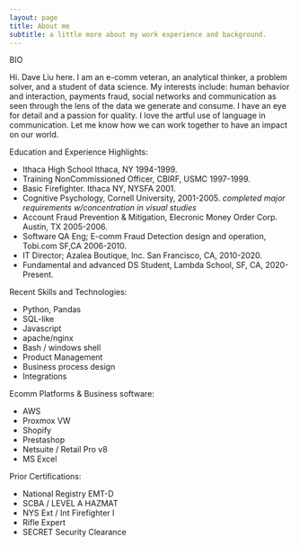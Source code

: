 ```yaml
---
layout: page
title: About me
subtitle: a little more about my work experience and background. 
---
```

BIO

Hi. Dave Liu here. I am an e-comm veteran, an analytical thinker, a problem solver, and a student of data science. My interests include: human behavior and interaction, payments fraud, social networks and communication as seen through the lens of the data we generate and consume. I have an eye for detail and a passion for quality. I love the artful use of language in communication. Let me know how we can work together to have an impact on our world.

  
Education and Experience Highlights:

- Ithaca High School Ithaca, NY 1994-1999. 
- Training NonCommissioned Officer, CBIRF, USMC 1997-1999.
- Basic Firefighter. Ithaca NY, NYSFA 2001.
- Cognitive Psychology,  Cornell University, 2001-2005. *completed major requirements w/concentration in visual studies*
- Account Fraud Prevention & Mitigation, Elecronic Money Order Corp. Austin, TX 2005-2006.
- Software QA Eng; E-comm Fraud Detection design and operation, Tobi.com SF,CA 2006-2010. 
- IT Director; Azalea Boutique, Inc. San Francisco, CA,  2010-2020. 
- Fundamental and advanced DS Student, Lambda School, SF, CA, 2020-Present.
 
Recent Skills and Technologies:
- Python, Pandas
- SQL-like
- Javascript
- apache/nginx
- Bash / windows shell 
- Product Management 
- Business process design
- Integrations

Ecomm Platforms & Business software:

- AWS
- Proxmox VW
- Shopify
- Prestashop
- Netsuite / Retail Pro v8
- MS Excel

Prior Certifications: 

- National Registry EMT-D
- SCBA / LEVEL A HAZMAT
- NYS Ext / Int Firefighter I
- Rifle Expert
- SECRET Security Clearance

